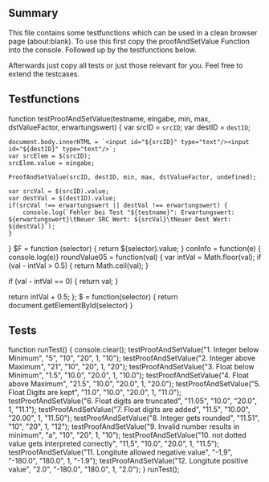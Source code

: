 ## Summary

This file contains some testfunctions which can be used in a clean browser page (about:blank).
To use this first copy the proofAndSetValue Function into the console. Followed up by the testfunctions below.

Afterwards just copy all tests or just those relevant for you.
Feel free to extend the testcases.

## Testfunctions

function testProofAndSetValue(testname, eingabe, min, max, dstValueFactor, erwartungswert) {
    var srcID = `srcID`;
    var destID = `destID`;

    document.body.innerHTML = `<input id="${srcID}" type="text"/><input id="${destID}" type="text"/>`;
    var srcElem = $(srcID);
    srcElem.value = eingabe;

    ProofAndSetValue(srcID, destID, min, max, dstValueFactor, undefined);

    var srcVal = $(srcID).value;
    var destVal = $(destID).value;
    if(srcVal !== erwartungswert || destVal !== erwartungswert) {
        console.log(`Fehler bei Test "${testname}": Erwartungswert: ${erwartungswert}\tNeuer SRC Wert: ${srcVal}\tNeuer Dest Wert: ${destVal}`);
    }
}
$F = function (selector) {
    return $(selector).value;
}
conInfo = function(e) { console.log(e)}
roundValue05 = function(val) {
  var intVal = Math.floor(val);
  if (val - intVal > 0.5) {
    return Math.ceil(val);
  }

  if (val - intVal == 0) {
    return val;
  }

  return intVal + 0.5;
};
$ = function(selector) {
    return document.getElementById(selector)
}

## Tests

function runTest() { 
    console.clear();
    testProofAndSetValue("1. Integer below Minimum", "5", "10", "20", 1, "10");
    testProofAndSetValue("2. Integer above Maximum", "21", "10", "20", 1, "20");
    testProofAndSetValue("3. Float below Minimum", "1.5", "10.0", "20.0", 1, "10.0");
    testProofAndSetValue("4. Float above Maximum", "21.5", "10.0", "20.0", 1, "20.0");
    testProofAndSetValue("5. Float Digits are kept", "11.0", "10.0", "20.0", 1, "11.0");
    testProofAndSetValue("6. Float digits are truncated", "11.05", "10.0", "20.0", 1, "11.1");
    testProofAndSetValue("7. Float digits are added", "11.5", "10.00", "20.00", 1, "11.50");
    testProofAndSetValue("8. Integer gets rounded", "11.51", "10", "20", 1, "12");
    testProofAndSetValue("9. Invalid number results in minimum", "a", "10", "20", 1, "10");
    testProofAndSetValue("10. not dotted value gets interpreted correctly", "11,5", "10.0", "20.0", 1, "11.5");
    testProofAndSetValue("11. Longitute allowed negative value", "-1,9", "-180.0", "180.0", 1, "-1.9");
    testProofAndSetValue("12. Longitute positive value", "2.0", "-180.0", "180.0", 1, "2.0");
}
runTest();